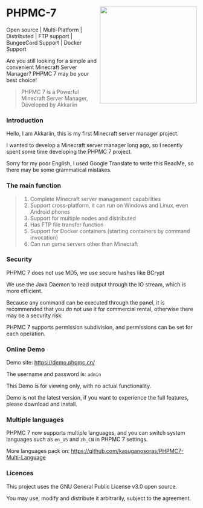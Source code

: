 # <img src="https://i.natfrp.org/3d939a311fe6bf031f25c4eeefda9c39.png" align="right" style="width: 256px">PHPMC-7
Open source | Multi-Platform | Distributed | FTP support | BungeeCord Support | Docker Support

Are you still looking for a simple and convenient Minecraft Server Manager? PHPMC 7 may be your best choice!

> PHPMC 7 is a Powerful Minecraft Server Manager, Developed by Akkariin

### Introduction
Hello, I am Akkariin, this is my first Minecraft server manager project.

I wanted to develop a Minecraft server manager long ago, so I recently spent some time developing the PHPMC 7 project.

Sorry for my poor English, I used Google Translate to write this ReadMe, so there may be some grammatical mistakes.

### The main function
> 1. Complete Minecraft server management capabilities
> 2. Support cross-platform, it can run on Windows and Linux, even Android phones
> 3. Support for multiple nodes and distributed
> 4. Has FTP file transfer function
> 5. Support for Docker containers (starting containers by command invocation)
> 6. Can run game servers other than Minecraft

### Security
PHPMC 7 does not use MD5, we use secure hashes like BCrypt

We use the Java Daemon to read output through the IO stream, which is more efficient.

Because any command can be executed through the panel, it is recommended that you do not use it for commercial rental, otherwise there may be a security risk.

PHPMC 7 supports permission subdivision, and permissions can be set for each operation.

### Online Demo
Demo site: https://demo.phpmc.cn/

The username and password is: `admin`

This Demo is for viewing only, with no actual functionality.

Demo is not the latest version, if you want to experience the full features, please download and install.

### Multiple languages
PHPMC 7 now supports multiple languages, and you can switch system languages such as `en_US` and `zh_CN` in PHPMC 7 settings.

More languages pack on: https://github.com/kasuganosoras/PHPMC7-Multi-Language

### Licences
This project uses the GNU General Public License v3.0 open source.

You may use, modify and distribute it arbitrarily, subject to the agreement.
